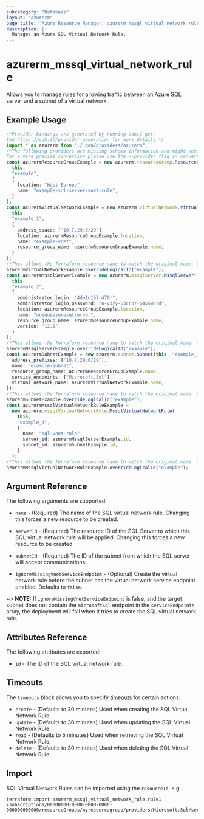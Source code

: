 ```yaml
---
subcategory: "Database"
layout: "azurerm"
page_title: "Azure Resource Manager: azurerm_mssql_virtual_network_rule"
description: |-
  Manages an Azure SQL Virtual Network Rule.
---
```


# azurerm\_mssql\_virtual\_network\_rule

Allows you to manage rules for allowing traffic between an Azure SQL server and a subnet of a virtual network.

## Example Usage

```typescript
/*Provider bindings are generated by running cdktf get.
See https://cdk.tf/provider-generation for more details.*/
import * as azurerm from "./.gen/providers/azurerm";
/*The following providers are missing schema information and might need manual adjustments to synthesize correctly: azurerm.
For a more precise conversion please use the --provider flag in convert.*/
const azurermResourceGroupExample = new azurerm.resourceGroup.ResourceGroup(
  this,
  "example",
  {
    location: "West Europe",
    name: "example-sql-server-vnet-rule",
  }
);
const azurermVirtualNetworkExample = new azurerm.virtualNetwork.VirtualNetwork(
  this,
  "example_1",
  {
    address_space: ["10.7.29.0/29"],
    location: azurermResourceGroupExample.location,
    name: "example-vnet",
    resource_group_name: azurermResourceGroupExample.name,
  }
);
/*This allows the Terraform resource name to match the original name. You can remove the call if you don't need them to match.*/
azurermVirtualNetworkExample.overrideLogicalId("example");
const azurermMssqlServerExample = new azurerm.mssqlServer.MssqlServer(
  this,
  "example_2",
  {
    administrator_login: "4dm1n157r470r",
    administrator_login_password: "4-v3ry-53cr37-p455w0rd",
    location: azurermResourceGroupExample.location,
    name: "uniqueazuresqlserver",
    resource_group_name: azurermResourceGroupExample.name,
    version: "12.0",
  }
);
/*This allows the Terraform resource name to match the original name. You can remove the call if you don't need them to match.*/
azurermMssqlServerExample.overrideLogicalId("example");
const azurermSubnetExample = new azurerm.subnet.Subnet(this, "example_3", {
  address_prefixes: ["10.7.29.0/29"],
  name: "example-subnet",
  resource_group_name: azurermResourceGroupExample.name,
  service_endpoints: ["Microsoft.Sql"],
  virtual_network_name: azurermVirtualNetworkExample.name,
});
/*This allows the Terraform resource name to match the original name. You can remove the call if you don't need them to match.*/
azurermSubnetExample.overrideLogicalId("example");
const azurermMssqlVirtualNetworkRuleExample =
  new azurerm.mssqlVirtualNetworkRule.MssqlVirtualNetworkRule(
    this,
    "example_4",
    {
      name: "sql-vnet-rule",
      server_id: azurermMssqlServerExample.id,
      subnet_id: azurermSubnetExample.id,
    }
  );
/*This allows the Terraform resource name to match the original name. You can remove the call if you don't need them to match.*/
azurermMssqlVirtualNetworkRuleExample.overrideLogicalId("example");

```

## Argument Reference

The following arguments are supported:

*   `name` - (Required) The name of the SQL virtual network rule. Changing this forces a new resource to be created.

*   `serverId` - (Required) The resource ID of the SQL Server to which this SQL virtual network rule will be applied. Changing this forces a new resource to be created.

*   `subnetId` - (Required) The ID of the subnet from which the SQL server will accept communications.

*   `ignoreMissingVnetServiceEndpoint` - (Optional) Create the virtual network rule before the subnet has the virtual network service endpoint enabled. Defaults to `false`.

\~> **NOTE:** If `ignoreMissingVnetServiceEndpoint` is false, and the target subnet does not contain the `microsoftSql` endpoint in the `serviceEndpoints` array, the deployment will fail when it tries to create the SQL virtual network rule.

## Attributes Reference

The following attributes are exported:

* `id` - The ID of the SQL virtual network rule.

## Timeouts

The `timeouts` block allows you to specify [timeouts](https://www.terraform.io/language/resources/syntax#operation-timeouts) for certain actions:

* `create` - (Defaults to 30 minutes) Used when creating the SQL Virtual Network Rule.
* `update` - (Defaults to 30 minutes) Used when updating the SQL Virtual Network Rule.
* `read` - (Defaults to 5 minutes) Used when retrieving the SQL Virtual Network Rule.
* `delete` - (Defaults to 30 minutes) Used when deleting the SQL Virtual Network Rule.

## Import

SQL Virtual Network Rules can be imported using the `resourceId`, e.g.

```shell
terraform import azurerm_mssql_virtual_network_rule.rule1 /subscriptions/00000000-0000-0000-0000-000000000000/resourceGroups/myresourcegroup/providers/Microsoft.Sql/servers/myserver/virtualNetworkRules/vnetrulename
```
